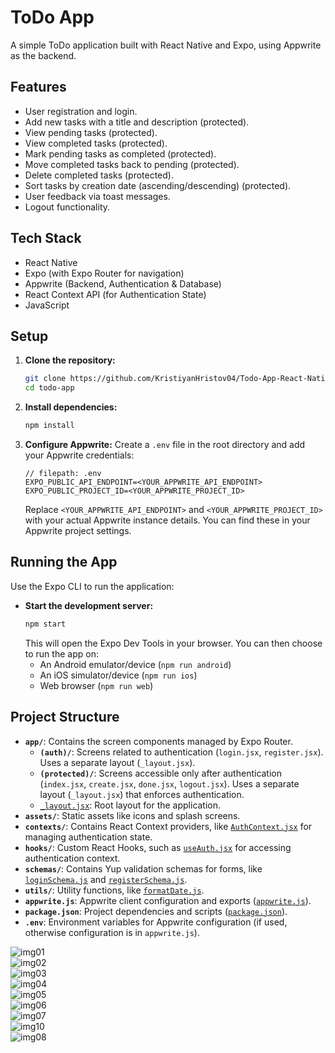 # ToDo App

A simple ToDo application built with React Native and Expo, using Appwrite as the backend.

## Features

*   User registration and login.
*   Add new tasks with a title and description (protected).
*   View pending tasks (protected).
*   View completed tasks (protected).
*   Mark pending tasks as completed (protected).
*   Move completed tasks back to pending (protected).
*   Delete completed tasks (protected).
*   Sort tasks by creation date (ascending/descending) (protected).
*   User feedback via toast messages.
*   Logout functionality.

## Tech Stack

*   React Native
*   Expo (with Expo Router for navigation)
*   Appwrite (Backend, Authentication & Database)
*   React Context API (for Authentication State)
*   JavaScript

## Setup

1.  **Clone the repository:**
    ```bash
    git clone https://github.com/KristiyanHristov04/Todo-App-React-Native.git
    cd todo-app
    ```
2.  **Install dependencies:**
    ```bash
    npm install
    ```
3.  **Configure Appwrite:**
    Create a `.env` file in the root directory and add your Appwrite credentials:
    ```env
    // filepath: .env
    EXPO_PUBLIC_API_ENDPOINT=<YOUR_APPWRITE_API_ENDPOINT>
    EXPO_PUBLIC_PROJECT_ID=<YOUR_APPWRITE_PROJECT_ID>
    ```
    Replace `<YOUR_APPWRITE_API_ENDPOINT>` and `<YOUR_APPWRITE_PROJECT_ID>` with your actual Appwrite instance details. You can find these in your Appwrite project settings.

## Running the App

Use the Expo CLI to run the application:

*   **Start the development server:**
    ```bash
    npm start
    ```
    This will open the Expo Dev Tools in your browser. You can then choose to run the app on:
    *   An Android emulator/device (`npm run android`)
    *   An iOS simulator/device (`npm run ios`)
    *   Web browser (`npm run web`)

## Project Structure

*   **`app/`**: Contains the screen components managed by Expo Router.
    *   **`(auth)/`**: Screens related to authentication (`login.jsx`, `register.jsx`). Uses a separate layout (`_layout.jsx`).
    *   **`(protected)/`**: Screens accessible only after authentication (`index.jsx`, `create.jsx`, `done.jsx`, `logout.jsx`). Uses a separate layout (`_layout.jsx`) that enforces authentication.
    *   [`_layout.jsx`](app/_layout.jsx): Root layout for the application.
*   **`assets/`**: Static assets like icons and splash screens.
*   **`contexts/`**: Contains React Context providers, like [`AuthContext.jsx`](contexts/AuthContext.jsx) for managing authentication state.
*   **`hooks/`**: Custom React Hooks, such as [`useAuth.jsx`](hooks/useAuth.jsx) for accessing authentication context.
*   **`schemas/`**: Contains Yup validation schemas for forms, like [`loginSchema.js`](schemas/loginSchema.js) and [`registerSchema.js`](schemas/registerSchema.js).
*   **`utils/`**: Utility functions, like [`formatDate.js`](utils/formatDate.js).
*   **`appwrite.js`**: Appwrite client configuration and exports ([`appwrite.js`](appwrite.js)).
*   **`package.json`**: Project dependencies and scripts ([`package.json`](package.json)).
*   **`.env`**: Environment variables for Appwrite configuration (if used, otherwise configuration is in `appwrite.js`).

![img01](https://github.com/user-attachments/assets/7aa8426f-a190-4294-b38e-73a0c145a8ea)
<br>
![img02](https://github.com/user-attachments/assets/7f2ed371-f5e9-4c85-8ca6-a82184d5af4e)
<br>
![img03](https://github.com/user-attachments/assets/a35e4385-9699-4911-92b3-4366b020d766)
<br>
![img04](https://github.com/user-attachments/assets/05bc776d-4506-469a-b5dc-4c20261c16bb)
<br>
![img05](https://github.com/user-attachments/assets/7b386f65-001d-4d39-9e20-f4865091a509)
<br>
![img06](https://github.com/user-attachments/assets/4b8fa6f5-90de-4fdd-8d3e-3609d47620ff)
<br>
![img07](https://github.com/user-attachments/assets/4404eb82-ae99-4bc4-a056-5239d2786b30)
<br>
![img10](https://github.com/user-attachments/assets/2391d039-c9c2-45dc-8651-da60a7259333)
<br>
![img08](https://github.com/user-attachments/assets/ce617c4e-ac6c-4f8d-96d4-9f160cc215ce)


